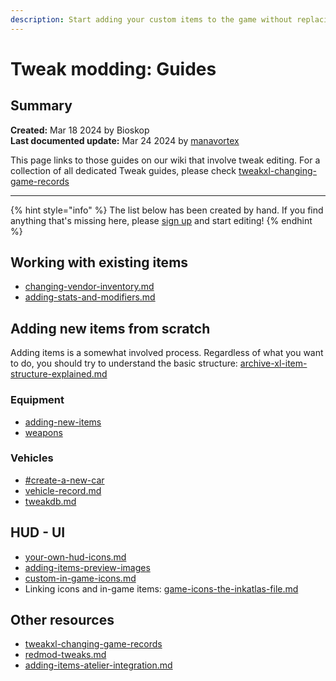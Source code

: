 ```yaml
---
description: Start adding your custom items to the game without replacing
---
```


# Tweak modding: Guides

## Summary

**Created:** Mar 18 2024 by Bioskop\
**Last documented update:** Mar 24 2024 by [manavortex](https://app.gitbook.com/u/NfZBoxGegfUqB33J9HXuCs6PVaC3 "mention")

This page links to those guides on our wiki that involve tweak editing. For a collection of all dedicated Tweak guides, please check [tweakxl-changing-game-records](../core-mods-explained/tweakxl/tweakxl-changing-game-records/ "mention")

***

{% hint style="info" %}
The list below has been created by hand. If you find anything that's missing here, please [sign up](../../the-wiki.md#how-to-edit) and start editing!
{% endhint %}

## Working with existing items

* [changing-vendor-inventory.md](../core-mods-explained/tweakxl/tweakxl-changing-game-records/changing-vendor-inventory.md "mention")
* [adding-stats-and-modifiers.md](../../modding-guides/items-equipment/editing-existing-items/adding-stats-and-modifiers.md "mention")

## Adding new items from scratch

Adding items is a somewhat involved process. Regardless of what you want to do, you should try to understand the basic structure: [archive-xl-item-structure-explained.md](../../modding-guides/items-equipment/adding-new-items/archive-xl-item-structure-explained.md "mention")

### Equipment

* [adding-new-items](../../modding-guides/items-equipment/adding-new-items/ "mention")
* [weapons](../../modding-guides/items-equipment/adding-new-items/weapons/ "mention")

### Vehicles

* [#create-a-new-car](tweak-modding-guides.md#create-a-new-car "mention")
* [vehicle-record.md](../references-lists-and-overviews/vehicles/vehicle-record.md "mention")
* [tweakdb.md](../references-lists-and-overviews/vehicles/tweakdb.md "mention")

## HUD - UI

* [your-own-hud-icons.md](../../modding-guides/custom-icons-and-ui/your-own-hud-icons.md "mention")
* [adding-items-preview-images](../../modding-guides/custom-icons-and-ui/adding-items-preview-images/ "mention")
* [custom-in-game-icons.md](../../modding-guides/custom-icons-and-ui/custom-in-game-icons.md "mention")
* Linking icons and in-game items: [game-icons-the-inkatlas-file.md](../files-and-what-they-do/game-icons-the-inkatlas-file.md "mention")

## Other resources

* [tweakxl-changing-game-records](../core-mods-explained/tweakxl/tweakxl-changing-game-records/ "mention")
* [redmod-tweaks.md](../modding-tools/redmod/redmod-tweaks.md "mention")
* [adding-items-atelier-integration.md](../../modding-guides/items-equipment/adding-new-items/adding-items-atelier-integration.md "mention")

